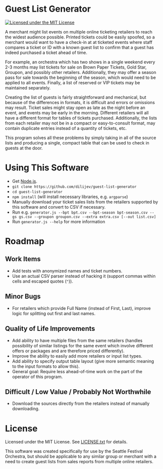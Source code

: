 # Guest List Generator
[![Licensed under the MIT License](https://img.shields.io/badge/License-MIT-blue.svg)](https://github.com/dilijev/guest-list-generator/blob/master/LICENSE.txt)

A merchant might list events on multiple online ticketing retailers to reach the widest audience possible.
Printed tickets could be easily spoofed, so a merchant would want to have a check-in at
at ticketed events where staff compares a ticket or ID with a known guest list
to confirm that a guest has indeed purchased a ticket ahead of time.

For example, an orchestra which has two shows in a single weekend every 2-3 months may list tickets for sale
on Brown Paper Tickets, Gold Star, Groupon, and possibly other retailers.
Additionally, they may offer a season pass for sale towards the beginning of the season,
which would need to be applied to all events.
Finally, a list of reserved or VIP tickets may be maintained separately.

Creating the list of guests is fairly straightforward and mechanical,
but because of the differences in formats, it is difficult and errors or omissions may result.
Ticket sales might stay open as late as the night before an event,
and events may be early in the morning.
Different retailers will all have a different format for tables of tickets purchased.
Additionally, the lists from each retailer may not be in a compact or easy-to-consult format,
may contain duplicate entries instead of a quantity of tickets, etc.

This program solves all these problems by simply taking in all of the source lists and producing a single,
compact table that can be used to check in guests at the door.

# Using This Software

* Get [Node.js](https://nodejs.org/).
* `git clone https://github.com/dilijev/guest-list-generator`
* `cd guest-list-generator`
* `npm install` (will install necessary libraries, e.g. `argparse`)
* Manually download your ticket sales lists from the retailers supported by this software and convert to CSV if necessary.
* Run e.g. `generator.js --bpt bpt.csv --bpt-season bpt-season.csv --gs gs.csv --groupon groupon.csv --extra extra.csv [--out list.csv]`
* Run `generator.js --help` for more information

# Roadmap

## Work Items
* Add tests with anonymized names and ticket numbers.
* Use an actual CSV parser instead of hacking it (support commas within cells and escaped quotes (`"`)).

## Minor Bugs
* For retailers which provide Full Name (instead of First, Last), improve logic for splitting out first and last names.

## Quality of Life Improvements
* Add ability to have multiple files from the same retailers
(handles possibility of similar listings for the same event which involve different offers or packages and are therefore priced differently).
* Improve the ability to easily add more retailers or input list types.
* Add ability to specify output table layout (give more semantic meaning to the input formats to allow this).
* General goal: Require less ahead-of-time work on the part of the operator of this program.

## Difficult / Low Value / Probably Not Worthwhile
* Download the sources directly from the retailers instead of manually downloading.

# License

Licensed under the MIT License.
See [LICENSE.txt](https://github.com/dilijev/guest-list-generator/blob/master/LICENSE.txt) for details.

This software was created specifically for use by the Seattle Festival Orchestra,
but should be applicable to any similar group or merchant with a need to create guest lists from sales reports
from multiple online retailers.
